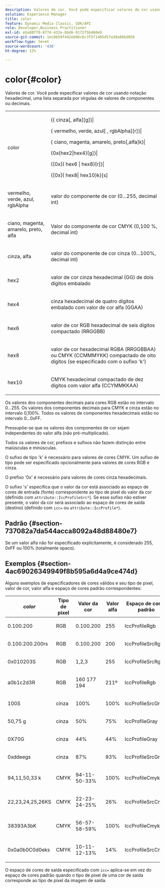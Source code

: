 ```yaml
---
description: Valores de cor. Você pode especificar valores de cor usando notação hexadecimal, uma lista separada por vírgulas de valores de componentes ou decimais.
solution: Experience Manager
title: color
feature: Dynamic Media Classic, SDK/API
role: Developer,Business Practitioner
exl-id: eba88ff0-877d-432e-bbd6-9172f5b460e9
source-git-commit: 1ec8b59f442eb96c6c3f5f1405d57a38a86bd056
workflow-type: tm+mt
source-wordcount: '436'
ht-degree: 12%

---
```


# color{#color}

Valores de cor. Você pode especificar valores de cor usando notação hexadecimal, uma lista separada por vírgulas de valores de componentes ou decimais.

<table id="simpletable_9EBE66066E854ABE978F8F7ADC66BDE3"> 
 <tr class="strow"> 
  <td class="stentry"> <p><span class="codeph"> <span class="varname"> color</span> </span> </p></td> 
  <td class="stentry"> <p> <span class="codeph">{{<span class="varname"> cinza</span>[, <span class="varname"> alfa</span>][g]}|</span> </p> <p> <span class="codeph"> {<span class="varname"> vermelho</span>, <span class="varname"> verde</span>, <span class="varname"> azul</span>[ ,<span class="varname"> rgbAlpha</span>][r]}|</span> </p> <p> <span class="codeph"> {<span class="varname"> ciano</span>,  <span class="varname"> magenta</span>,  <span class="varname"> amarelo</span>,  <span class="varname"> preto</span>[,alfa]k}|</span> </p> <p> <span class="codeph"> {0x{hex2|hex4}[g]}|</span> </p> <p> <span class="codeph">{[0x]{<span class="varname"> hex6</span> | <span class="varname"> hex8</span>}[r]}|</span> </p> <p> <span class="codeph"> {[0x]{<span class="varname"> hex8</span>|<span class="varname"> hex10</span>}k}[s]</span> </p> </td> 
 </tr> 
 <tr class="strow"> 
  <td class="stentry"> <p><span class="codeph"> <span class="varname"> vermelho</span>,  <span class="varname"> verde</span>,  <span class="varname"> azul</span>,  <span class="varname"> rgbAlpha</span></span> </p> </td> 
  <td class="stentry"> <p>valor do componente de cor (0...255, decimal int) </p> </td> 
 </tr> 
 <tr class="strow"> 
  <td class="stentry"> <p><span class="codeph"> <span class="varname"> ciano</span>,  <span class="varname"> magenta</span>,  <span class="varname"> amarelo</span>,  <span class="varname"> preto</span>,  <span class="varname"> alfa</span></span> </p></td> 
  <td class="stentry"> <p>Valor do componente de cor CMYK (0,100 %, decimal int) </p></td> 
 </tr> 
 <tr class="strow"> 
  <td class="stentry"> <p><span class="codeph"> <span class="varname"> cinza</span>,  <span class="varname"> alfa</span></span> </p> </td> 
  <td class="stentry"> <p>valor do componente de cor cinza (0...100%, decimal int) </p> </td> 
 </tr> 
 <tr class="strow"> 
  <td class="stentry"> <p><span class="codeph"> <span class="varname"> hex2</span> </span> </p></td> 
  <td class="stentry"> <p>valor de cor cinza hexadecimal (GG) de dois dígitos embalado </p></td> 
 </tr> 
 <tr class="strow"> 
  <td class="stentry"> <p><span class="codeph"> <span class="varname"> hex4</span> </span> </p> </td> 
  <td class="stentry"> <p>cinza hexadecimal de quatro dígitos embalado com valor de cor alfa (GGAA) </p> </td> 
 </tr> 
 <tr class="strow"> 
  <td class="stentry"> <p><span class="codeph"> <span class="varname"> hex6</span> </span> </p> </td> 
  <td class="stentry"> <p>valor de cor RGB hexadecimal de seis dígitos compactado (RRGGBB) </p></td> 
 </tr> 
 <tr class="strow"> 
  <td class="stentry"> <p><span class="codeph"> <span class="varname"> hex8</span> </span> </p> </td> 
  <td class="stentry"> <p>valor de cor hexadecimal RGBA (RRGGBBAA) ou CMYK (CCMMMYKK) compactado de oito dígitos (se especificado com o sufixo 'k') </p></td> 
 </tr> 
 <tr class="strow"> 
  <td class="stentry"> <p><span class="codeph"> <span class="varname"> hex10</span> </span> </p></td> 
  <td class="stentry"> <p>CMYK hexadecimal compactado de dez dígitos com valor alfa (CCYMMKKAA) </p> </td> 
 </tr> 
</table>

Os valores dos componentes decimais para cores RGB estão no intervalo 0...255. Os valores dos componentes decimais para CMYK e cinza estão no intervalo 0,100%. Todos os valores de componentes hexadecimais estão no intervalo 0...0xFF.

Pressupõe-se que os valores dos componentes de cor sejam independentes do valor alfa (não pré-multiplicado).

Todos os valores de cor, prefixos e sufixos não fazem distinção entre maiúsculas e minúsculas.

O sufixo de tipo &#39;k&#39; é necessário para valores de cores CMYK. Um sufixo de tipo pode ser especificado opcionalmente para valores de cores RGB e cinza.

O prefixo &#39;0x&#39; é necessário para valores de cores cinza hexadecimais.

O sufixo &#39;s&#39; especifica que o valor da cor está associado ao espaço de cores de entrada (fonte) correspondente ao tipo de pixel do valor da cor (definido com `attribute::IccProfileSrc*`). Se esse sufixo não estiver presente, o valor da cor será associado ao espaço de cores de saída (destino) (definido com `icc=` ou `attribute::IccProfile*`).

## Padrão {#section-737082a7da544acca8092a48d88480e7}

Se um valor alfa não for especificado explicitamente, é considerado 255, 0xFF ou 100% (totalmente opaco).

## Exemplos {#section-4ac69026349949f8b595a6d4a9ce474d}

Alguns exemplos de especificadores de cores válidos e seu tipo de pixel, valor de cor, valor alfa e espaço de cores padrão correspondentes:

<table id="table_1539E74A1EC545F1B5398D86A27079D1"> 
 <thead> 
  <tr> 
   <th class="entry"> <b> <i>color</i> </b> </th> 
   <th class="entry"> <b>Tipo de pixel</b> </th> 
   <th class="entry"> <b>Valor da cor</b> </th> 
   <th class="entry"> <b>Valor alfa</b> </th> 
   <th class="entry"> <b>Espaço de cores padrão  </b> </th> 
  </tr> 
 </thead>
 <tbody> 
  <tr> 
   <td> <p>0.100.200 </p> </td> 
   <td> <p>RGB </p> </td> 
   <td> <p>0.100.200 </p> </td> 
   <td> <p>255 </p> </td> 
   <td> <p> <span class="codeph"> IccProfileRgb</span> </p> </td> 
  </tr> 
  <tr> 
   <td> <p>0.100.200.200rs </p> </td> 
   <td> <p>RGB </p> </td> 
   <td> <p>0.100.200 </p> </td> 
   <td> <p>200 </p> </td> 
   <td> <p> <span class="codeph"> IccProfileSrcRgb</span> </p> </td> 
  </tr> 
  <tr> 
   <td> <p>0x010203S </p> </td> 
   <td> <p>RGB </p> </td> 
   <td> <p>1,2,3 </p> </td> 
   <td> <p>255 </p> </td> 
   <td> <p> <span class="codeph"> IccProfileSrcRgb</span> </p> </td> 
  </tr> 
  <tr> 
   <td> <p>a0b1c2d3R </p> </td> 
   <td> <p>RGB </p> </td> 
   <td> <p>160 177 194 </p> </td> 
   <td> <p>211º </p> </td> 
   <td> <p> <span class="codeph"> IccProfileRgb</span> </p> </td> 
  </tr> 
  <tr> 
   <td> <p>100S </p> </td> 
   <td> <p>cinza </p> </td> 
   <td> <p>100% </p> </td> 
   <td> <p>100% </p> </td> 
   <td> <p> <span class="codeph"> IccProfileSrcGray</span> </p> </td> 
  </tr> 
  <tr> 
   <td> <p>50,75 g </p> </td> 
   <td> <p>cinza </p> </td> 
   <td> <p>50% </p> </td> 
   <td> <p>75% </p> </td> 
   <td> <p> <span class="codeph"> IccProfileGray</span> </p> </td> 
  </tr> 
  <tr> 
   <td> <p>0X70G </p> </td> 
   <td> <p>cinza </p> </td> 
   <td> <p>44% </p> </td> 
   <td> <p>44% </p> </td> 
   <td> <p> <span class="codeph"> IccProfileGray</span> </p> </td> 
  </tr> 
  <tr> 
   <td> <p>0xddeegs </p> </td> 
   <td> <p>cinza </p> </td> 
   <td> <p>87% </p> </td> 
   <td> <p>93% </p> </td> 
   <td> <p> <span class="codeph"> IccProfileSrcGray  </span> </p> </td> 
  </tr> 
  <tr> 
   <td> <p>94,11,50,33 k </p> </td> 
   <td> <p>CMYK </p> </td> 
   <td> <p>94-11-50-33% </p> </td> 
   <td> <p>100% </p> </td> 
   <td> <p> <span class="codeph"> IccProfileCmyk</span> </p> </td> 
  </tr> 
  <tr> 
   <td> <p>22,23,24,25,26KS </p> </td> 
   <td> <p>CMYK </p> </td> 
   <td> <p>22-23-24-25% </p> </td> 
   <td> <p>26% </p> </td> 
   <td> <p> <span class="codeph"> IccProfileSrcCmyk</span> </p> </td> 
  </tr> 
  <tr> 
   <td> <p>38393A3bK </p> </td> 
   <td> <p>CMYK </p> </td> 
   <td> <p>56-57-58-59% </p> </td> 
   <td> <p>100% </p> </td> 
   <td> <p> <span class="codeph"> IccProfileCmyk</span> </p> </td> 
  </tr> 
  <tr> 
   <td> <p>0x0a0b0C0d0eks </p> </td> 
   <td> <p>CMYK </p> </td> 
   <td> <p>10-11-12-13% </p> </td> 
   <td> <p>14% </p> </td> 
   <td> <p> <span class="codeph"> IccProfileSrcCmyk</span> </p> </td> 
  </tr> 
 </tbody> 
</table>

O espaço de cores de saída especificado com `icc=` aplica-se em vez do espaço de cores padrão quando o tipo de pixel de uma cor de saída corresponde ao tipo de pixel da imagem de saída.
